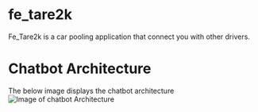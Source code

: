 # fe_tare2k

Fe_Tare2k is a car pooling application that connect you with other drivers. 


# Chatbot Architecture 

The below image displays the chatbot architecture 
![Image of chatbot Architecture](/Users/mohanedmashaly/StudioProjects/fe_tare2k/ride-sharing-app-use-case-architecture.jpg)
